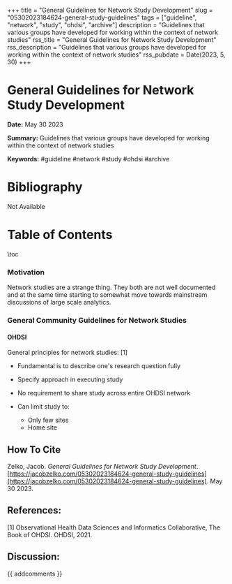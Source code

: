+++
title = "General Guidelines for Network Study Development"
slug = "05302023184624-general-study-guidelines"
tags = ["guideline", "network", "study", "ohdsi", "archive"]
description = "Guidelines that various groups have developed for working within the context of network studies"
rss_title = "General Guidelines for Network Study Development"
rss_description = "Guidelines that various groups have developed for working within the context of network studies"
rss_pubdate = Date(2023, 5, 30)
+++



General Guidelines for Network Study Development
=========

**Date:** May 30 2023

**Summary:** Guidelines that various groups have developed for working within the context of network studies

**Keywords:** #guideline #network #study #ohdsi #archive

Bibliography
==========

Not Available

Table of Contents
=========

\toc

### Motivation

Network studies are a strange thing. They both are not well documented and at the same time starting to somewhat move towards mainstream discussions of large scale analytics.

### General Community Guidelines for Network Studies

#### OHDSI

General principles for network studies: [1]

  * Fundamental is to describe one's research question fully
  * Specify approach in executing study
  * No requirement to share study across entire OHDSI network
  * Can limit study to:

      * Only few sites
      * Home site
## How To Cite

 Zelko, Jacob. _General Guidelines for Network Study Development_. [https://jacobzelko.com/05302023184624-general-study-guidelines](https://jacobzelko.com/05302023184624-general-study-guidelines). May 30 2023.
## References:

[1] Observational Health Data Sciences and Informatics Collaborative, The Book of OHDSI. OHDSI, 2021.
## Discussion: 

{{ addcomments }}
